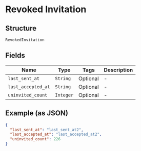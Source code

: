 
# Revoked Invitation

## Structure

`RevokedInvitation`

## Fields

| Name | Type | Tags | Description |
|  --- | --- | --- | --- |
| `last_sent_at` | `String` | Optional | - |
| `last_accepted_at` | `String` | Optional | - |
| `uninvited_count` | `Integer` | Optional | - |

## Example (as JSON)

```json
{
  "last_sent_at": "last_sent_at2",
  "last_accepted_at": "last_accepted_at2",
  "uninvited_count": 226
}
```


